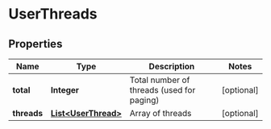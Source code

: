 

# UserThreads


## Properties

| Name | Type | Description | Notes |
|------------ | ------------- | ------------- | -------------|
|**total** | **Integer** | Total number of threads (used for paging) |  [optional] |
|**threads** | [**List&lt;UserThread&gt;**](UserThread.md) | Array of threads |  [optional] |



